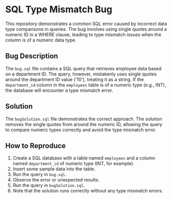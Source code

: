 # SQL Type Mismatch Bug

This repository demonstrates a common SQL error caused by incorrect data type comparisons in queries.  The bug involves using single quotes around a numeric ID in a WHERE clause, leading to type mismatch issues when the column is of a numeric data type.

## Bug Description

The `bug.sql` file contains a SQL query that retrieves employee data based on a department ID. The query, however, mistakenly uses single quotes around the department ID value ('10'), treating it as a string.  If the `department_id` column in the `employees` table is of a numeric type (e.g., INT), the database will encounter a type mismatch error.

## Solution

The `bugSolution.sql` file demonstrates the correct approach.  The solution removes the single quotes from around the numeric ID, allowing the query to compare numeric types correctly and avoid the type mismatch error. 

## How to Reproduce

1. Create a SQL database with a table named `employees` and a column named `department_id` of numeric type (INT, for example).
2. Insert some sample data into the table.
3. Run the query in `bug.sql`.
4. Observe the error or unexpected results.
5. Run the query in `bugSolution.sql`.
6. Note that the solution runs correctly without any type mismatch errors.